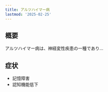 ```yaml
---
title: アルツハイマー病
lastmod: '2025-02-25'
---
```


## 概要

アルツハイマー病は、神経変性疾患の一種であり...

## 症状

- 記憶障害
- 認知機能低下
